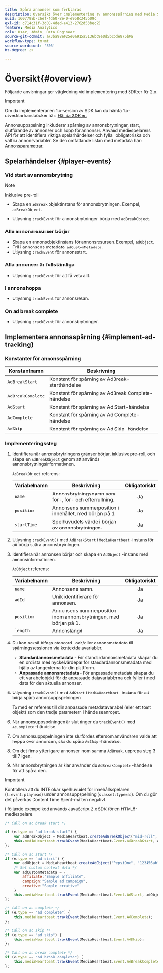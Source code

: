 ```yaml
---
title: Spåra annonser som förklaras
description: Översikt över implementering av annonsspårning med Media SDK.
uuid: 1607798b-c6ef-4d60-8e40-e958c345b09c
exl-id: c714d31f-3d08-4ded-a413-2762d53bec75
feature: Media Analytics
role: User, Admin, Data Engineer
source-git-commit: a73ba98e025e0a915a5136bb9e0d5bcbde875b0a
workflow-type: tm+mt
source-wordcount: '506'
ht-degree: 2%

---
```


# Översikt{#overview}

Följande anvisningar ger vägledning vid implementering med SDK:er för 2.x.

>[!IMPORTANT]
>
>Om du implementerar en 1.x-version av SDK kan du hämta 1.x-utvecklarhandböcker här: [Hämta SDK:er.](/help/getting-started/download-sdks.md)

Annonsuppspelning inkluderar spårning av annonsbrytningar, start, slutförande av annonser och hopp för annonser. Använd mediespelarens API för att identifiera viktiga spelarhändelser och fylla i obligatoriska och valfria annonsvariabler. Se den omfattande listan med metadata här: [Annonsparametrar.](../../implementation/variables/ad-parameters.md)

## Spelarhändelser {#player-events}


### Vid start av annonsbrytning

>[!NOTE]
>Inklusive pre-roll

* Skapa en `adBreak` objektinstans för annonsbrytningen. Exempel, `adBreakObject`.

* Utlysning `trackEvent` för annonsbrytningen börja med `adBreakObject`.

### Alla annonsresurser börjar

* Skapa en annonsobjektinstans för annonsresursen. Exempel, `adObject`.
* Fyll i annonsens metadata, `adCustomMetadata`.
* Utlysning `trackEvent` för annonsstart.

### Alla annonser är fullständiga

* Utlysning `trackEvent` för att få veta allt.

### I annonshoppa

* Utlysning `trackEvent` för annonsresan.

### On ad break complete

* Utlysning `trackEvent` för annonsbrytningen.

## Implementera annonsspårning {#implement-ad-tracking}

### Konstanter för annonsspårning

| Konstantnamn | Beskrivning   |
|---|---|
| `AdBreakStart` | Konstant för spårning av AdBreak-starthändelse |
| `AdBreakComplete` | Konstant för spårning av AdBreak Complete-händelse |
| `AdStart` | Konstant för spårning av Ad Start-händelse |
| `AdComplete` | Konstant för spårning av Ad Complete-händelse |
| `AdSkip` | Konstant för spårning av Ad Skip-händelse |

### Implementeringssteg

1. Identifiera när annonsbrytningens gränser börjar, inklusive pre-roll, och skapa en `AdBreakObject` genom att använda annonsbrytningsinformationen.

   `AdBreakObject` referens:

   | Variabelnamn | Beskrivning | Obligatoriskt |
   | --- | --- | :---: |
   | `name` | Annonsbrytningsnamn som för-, för- och efterrullning. | Ja |
   | `position` | Annonsens nummerposition i innehållet, med början på 1. | Ja |
   | `startTime` | Spelhuvudets värde i början av annonsbrytningen. | Ja |

1. Utlysning `trackEvent()` med `AdBreakStart` i `MediaHeartbeat` -instans för att börja spåra annonsbrytningen.

1. Identifiera när annonsen börjar och skapa en `AdObject` -instans med annonsinformationen.

   `AdObject` referens:

   | Variabelnamn | Beskrivning | Obligatoriskt |
   | --- | --- | :---: |
   | `name` | Annonsens namn. | Ja |
   | `adId` | Unik identifierare för annonsen. | Ja |
   | `position` | Annonsens nummerposition inom annonsbrytningen, med början på 1. | Ja |
   | `length` | Annonslängd | Ja |

1. Du kan också bifoga standard- och/eller annonsmetadata till spårningssessionen via kontextdatavariabler.

   * **Standardannonsmetadata -** För standardannonsmetadata skapar du en ordlista med nyckelvärdepar för standardannonsmetadata med hjälp av tangenterna för din plattform.
   * **Anpassade annonsmetadata -** För anpassade metadata skapar du ett variabelobjekt för de anpassade datavariablerna och fyller i med data för den aktuella annonsen.

1. Utlysning `trackEvent()` med `AdStart` i `MediaHeartbeat` -instans för att börja spåra annonsuppspelningen.

   Ta med en referens till din anpassade metadatavariabel (eller ett tomt objekt) som den tredje parametern i händelseanropet.

1. När annonsuppspelningen är slut ringer du `trackEvent()` med `AdComplete` -händelse.

1. Om annonsuppspelningen inte slutfördes eftersom användaren valde att hoppa över annonsen, ska du spåra `AdSkip` -händelse.
1. Om det finns ytterligare annonser inom samma `AdBreak`, upprepa steg 3 till 7 igen.
1. När annonsbrytningen är klar använder du `AdBreakComplete` -händelse för att spåra den.

>[!IMPORTANT]
>
>Kontrollera att du INTE ökar spelhuvudet för innehållsspelaren (`l:event:playhead`) under annonsuppspelning (`s:asset:type=ad`). Om du gör det påverkas Content Time Spent-måtten negativt.

I följande exempelkod används JavaScript 2.x SDK för en HTML5-mediespelare.

```js
/* Call on ad break start */

if (e.type == "ad break start") {
    var adBreakObject = MediaHeartbeat.createAdBreakObject("mid-roll", 2, 500);
    this.mediaHeartbeat.trackEvent(MediaHeartbeat.Event.AdBreakStart, adBreakObject);
};

/* Call on ad start */
if (e.type == "ad start") {
    var adObject = MediaHeartbeat.createAdObject("PepsiOne", "123456ab", 1, 30);
    /* Set custom context data */
    var adCustomMetadata = {
        affiliate:"Sample affiliate",
        campaign:"Sample ad campaign",
        creative:"Sample creative"
    }
    this.mediaHeartbeat.trackEvent(MediaHeartbeat.Event.AdStart, adObject, adCustomMetadata);
};

/* Call on ad complete */
if (e.type == "ad complete") {
    this.mediaHeartbeat.trackEvent(MediaHeartbeat.Event.AdComplete);
};

/* Call on ad skip */
if (e.type == "ad skip") {
    this.mediaHeartbeat.trackEvent(MediaHeartbeat.Event.AdSkip);
};

/* Call on ad break complete */
if (e.type == "ad break complete") {
    this.mediaHeartbeat.trackEvent(MediaHeartbeat.Event.AdBreakComplete);
};
```
